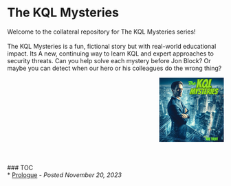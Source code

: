 # The KQL Mysteries
Welcome to the collateral repository for The KQL Mysteries series!
<br><br>
The KQL Mysteries is a fun, fictional story but with real-world educational impact. Its A new, continuing way to learn KQL and expert approaches to security threats. Can you help solve each mystery before Jon Block? 
Or maybe you can detect when our hero or his colleagues do the wrong thing?
<p align="right"><img src="https://github.com/rod-trent/KQLMysteries/blob/main/Images/supersmall.png" alt="The KQL Mysteries"></center></p>
<br><br>
### TOC
<br>
* <a href="https://rodtrent.substack.com/p/the-kql-mysteries-prologue" target="_blank">Prologue</a> - <i>Posted November 20, 2023</i><br>


